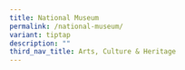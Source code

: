 ```yaml
---
title: National Museum
permalink: /national-museum/
variant: tiptap
description: ""
third_nav_title: Arts, Culture & Heritage
---
```

